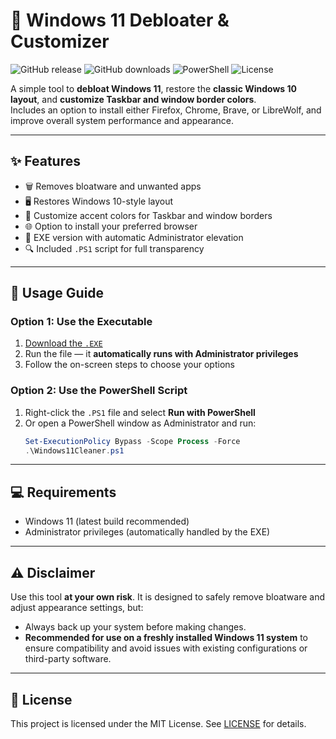# 🧹 Windows 11 Debloater & Customizer

![GitHub release](https://img.shields.io/github/v/release/zombiehunternr1/Windows11Debloater)
![GitHub downloads](https://img.shields.io/github/downloads/zombiehunternr1/Windows11Debloater/total)
![PowerShell](https://img.shields.io/badge/built%20with-PowerShell-blue)
![License](https://img.shields.io/github/license/zombiehunternr1/Windows11Debloater)

A simple tool to **debloat Windows 11**, restore the **classic Windows 10 layout**, and **customize Taskbar and window border colors**.  
Includes an option to install either Firefox, Chrome, Brave, or LibreWolf, and improve overall system performance and appearance.

---

## ✨ Features
- 🗑️ Removes bloatware and unwanted apps
- 🖥️ Restores Windows 10-style layout
- 🎨 Customize accent colors for Taskbar and window borders
- 🌐 Option to install your preferred browser
- 🧩 EXE version with automatic Administrator elevation
- 🔍 Included `.PS1` script for full transparency

---

## 🚀 Usage Guide

### Option 1: Use the Executable
1. [Download the `.EXE`](https://github.com/zombiehunternr1/Windows11Debloater/releases)
2. Run the file — it **automatically runs with Administrator privileges**
3. Follow the on-screen steps to choose your options

### Option 2: Use the PowerShell Script
1. Right-click the `.PS1` file and select **Run with PowerShell**
2. Or open a PowerShell window as Administrator and run:
   ```powershell
   Set-ExecutionPolicy Bypass -Scope Process -Force
   .\Windows11Cleaner.ps1
   ```

---

## 💻 Requirements
- Windows 11 (latest build recommended)
- Administrator privileges (automatically handled by the EXE)

---

## ⚠️ Disclaimer
Use this tool **at your own risk**. It is designed to safely remove bloatware and adjust appearance settings, but:
- Always back up your system before making changes.
- **Recommended for use on a freshly installed Windows 11 system** to ensure compatibility and avoid issues with existing configurations or third-party software.

---

## 📄 License

This project is licensed under the MIT License. See [LICENSE](LICENSE) for details.
